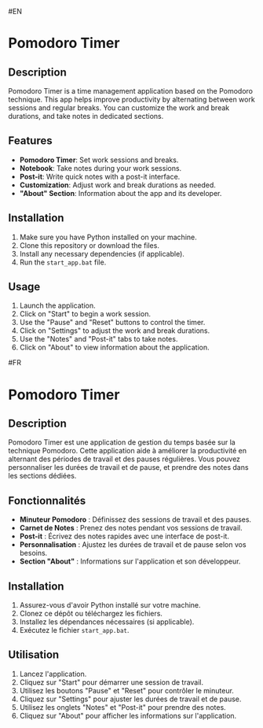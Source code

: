 #EN
# Pomodoro Timer

## Description
Pomodoro Timer is a time management application based on the Pomodoro technique. This app helps improve productivity by alternating between work sessions and regular breaks. You can customize the work and break durations, and take notes in dedicated sections.

## Features
- **Pomodoro Timer**: Set work sessions and breaks.
- **Notebook**: Take notes during your work sessions.
- **Post-it**: Write quick notes with a post-it interface.
- **Customization**: Adjust work and break durations as needed.
- **"About" Section**: Information about the app and its developer.

## Installation
1. Make sure you have Python installed on your machine.
2. Clone this repository or download the files.
3. Install any necessary dependencies (if applicable).
4. Run the `start_app.bat` file.

## Usage
1. Launch the application.
2. Click on "Start" to begin a work session.
3. Use the "Pause" and "Reset" buttons to control the timer.
4. Click on "Settings" to adjust the work and break durations.
5. Use the "Notes" and "Post-it" tabs to take notes.
6. Click on "About" to view information about the application.

#FR
# Pomodoro Timer

## Description
Pomodoro Timer est une application de gestion du temps basée sur la technique Pomodoro. Cette application aide à améliorer la productivité en alternant des périodes de travail et des pauses régulières. Vous pouvez personnaliser les durées de travail et de pause, et prendre des notes dans les sections dédiées.

## Fonctionnalités
- **Minuteur Pomodoro** : Définissez des sessions de travail et des pauses.
- **Carnet de Notes** : Prenez des notes pendant vos sessions de travail.
- **Post-it** : Écrivez des notes rapides avec une interface de post-it.
- **Personnalisation** : Ajustez les durées de travail et de pause selon vos besoins.
- **Section "About"** : Informations sur l'application et son développeur.

## Installation
1. Assurez-vous d'avoir Python installé sur votre machine.
2. Clonez ce dépôt ou téléchargez les fichiers.
3. Installez les dépendances nécessaires (si applicable).
4. Exécutez le fichier `start_app.bat`.

## Utilisation
1. Lancez l'application.
2. Cliquez sur "Start" pour démarrer une session de travail.
3. Utilisez les boutons "Pause" et "Reset" pour contrôler le minuteur.
4. Cliquez sur "Settings" pour ajuster les durées de travail et de pause.
5. Utilisez les onglets "Notes" et "Post-it" pour prendre des notes.
6. Cliquez sur "About" pour afficher les informations sur l'application.
